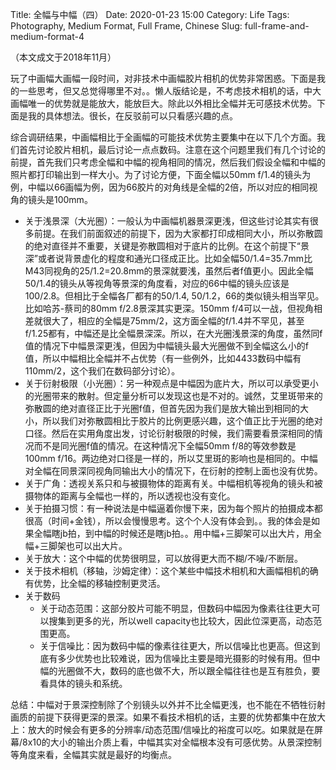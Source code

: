 Title: 全幅与中幅（四）
Date: 2020-01-23 15:00
Category: Life
Tags: Photography, Medium Format, Full Frame, Chinese
Slug: full-frame-and-medium-format-4

（本文成文于2018年11月）

玩了中画幅大画幅一段时间，对非技术中画幅胶片相机的优势非常困惑。下面是我的一些思考，但又总觉得哪里不对。。懒人版结论是，不考虑技术相机的话，中大画幅唯一的优势就是能放大，能放巨大。除此以外相比全幅并无可感技术优势。下面是我的具体想法。很长，在反驳前可以只看感兴趣的点。

综合调研结果，中画幅相比于全画幅的可能技术优势主要集中在以下几个方面。我们首先讨论胶片相机，最后讨论一点点数码。注意在这个问题里我们有几个讨论的前提，首先我们只考虑全幅和中幅的视角相同的情况，然后我们假设全幅和中幅的照片都打印输出到一样大小。为了讨论方便，下面全幅以50mm f/1.4的镜头为例，中幅以66画幅为例，因为66胶片的对角线是全幅的2倍，所以对应的相同视角的镜头是100mm。

* 关于浅景深（大光圈）：一般认为中画幅机器景深更浅，但这些讨论其实有很多前提。在我们前面叙述的前提下，因为大家都打印成相同大小，所以弥散圆的绝对直径并不重要，关键是弥散圆相对于底片的比例。在这个前提下“景深”或者说背景虚化的程度和通光口径成正比。比如全幅50/1.4=35.7mm比M43同视角的25/1.2=20.8mm的景深就要浅，虽然后者f值更小。因此全幅50/1.4的镜头从等视角等景深的角度看，对应的66中幅的镜头应该是100/2.8。但相比于全幅各厂都有的50/1.4, 50/1.2，66的类似镜头相当罕见。比如哈苏-蔡司的80mm f/2.8景深其实更深。150mm f/4可以一战，但视角相差就很大了，相应的全幅是75mm/2，这方面全幅的f/1.4并不罕见，甚至f/1.25都有，中幅还是比全幅景深深。所以，在大光圈浅景深的角度，虽然同f值的情况下中幅景深更浅，但因为中幅镜头最大光圈做不到全幅这么小的f值，所以中幅相比全幅并不占优势（有一些例外，比如4433数码中幅有110mm/2，这个我们在数码部分讨论）。
* 关于衍射极限（小光圈）：另一种观点是中幅因为底片大，所以可以承受更小的光圈带来的散射。但定量分析可以发现这也是不对的。诚然，艾里斑带来的弥散圆的绝对直径正比于光圈f值，但首先因为我们是放大输出到相同的大小，所以我们对弥散圆相比于胶片的比例更感兴趣，这个值正比于光圈的绝对口径。然后在实用角度出发，讨论衍射极限的时候，我们需要看景深相同的情况而不是同光圈f值的情况。在这种情况下全幅50mm f/8的等效参数是100mm f/16。两边绝对口径是一样的，所以艾里斑的影响也是相同的。中幅对全幅在同景深同视角同输出大小的情况下，在衍射的控制上面也没有优势。
* 关于广角：透视关系只和与被摄物体的距离有关。中幅相机等视角的镜头和被摄物体的距离与全幅也一样的，所以透视也没有变化。
* 关于拍摄习惯：有一种说法是中幅逼着你慢下来，因为每个照片的拍摄成本都很高（时间+金钱），所以会慢慢思考。这个个人没有体会到。。我的体会是如果全幅瞎jb拍，到中幅的时候还是瞎jb拍。。用中幅+三脚架可以出大片，用全幅+三脚架也可以出大片。
* 关于放大：这个中幅的优势很明显，可以放得更大而不糊/不噪/不断层。
* 关于技术相机（移轴，沙姆定律）：这个某些中幅技术相机和大画幅相机的确有优势，比全幅的移轴控制更灵活。
* 关于数码
	* 关于动态范围：这部分胶片可能不明显，但数码中幅因为像素往往更大可以搜集到更多的光，所以well capacity也比较大，因此位深更高，动态范围更高。
	* 关于信噪比：因为数码中幅的像素往往更大，所以信噪比也更高。但这到底有多少优势也比较难说，因为信噪比主要是暗光摄影的时候有用。但中幅的光圈做不大，数码的底也做不大，所以跟全幅往往也是互有胜负，要看具体的镜头和系统。

总结：中幅对于景深控制除了个别镜头以外并不比全幅更浅，也不能在不牺牲衍射画质的前提下获得更深的景深。如果不看技术相机的话，主要的优势都集中在放大上：放大的时候会有更多的分辨率/动态范围/信噪比的裕度可以吃。如果就是在屏幕/8x10的大小的输出介质上看，中幅其实对全幅根本没有可感优势。从景深控制等角度来看，全幅其实就是最好的均衡点。